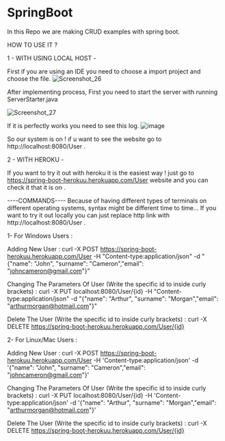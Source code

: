 # SpringBoot
In this Repo we are making CRUD examples with spring boot.

HOW TO USE IT ?

1    - WITH USING LOCAL HOST -

First if you are using an IDE you need to choose a import project and choose the file.
![Screenshot_26](https://user-images.githubusercontent.com/60350565/111508207-800cde00-875c-11eb-95a3-805997eb8ed6.png)

After implementing process, First you need to start the server with running ServerStarter.java

![Screenshot_27](https://user-images.githubusercontent.com/60350565/111509071-6750f800-875d-11eb-8027-100f94dc525f.png)

If it is perfectly works you need to see this log.
![image](https://user-images.githubusercontent.com/60350565/111509286-9ff0d180-875d-11eb-91bb-3b77eb5680ab.png)

So our system is on !  ıf u  want  to see the website go to  http://localhost:8080/User .

2   - WITH HEROKU -

If you want to try it out with heroku it is the easiest way ! just go to https://spring-boot-herokuu.herokuapp.com/User website and you can check it that it is on .

 
----COMMANDS----
Because of having different types of terminals on different operating systems, syntax might be different time to time...
If you want to try it out locally you can just replace http link with http://localhost:8080/User .

1- For Windows Users :

Adding New User : curl -X POST https://spring-boot-herokuu.herokuapp.com/User -H "Content-type:application/json" -d "{\"name\": \"John\", \"surname\": \"Cameron\",\"email\": \"johncameron@gmail.com\"}"  

Changing The Parameters Of User (Write the specific id to inside curly brackets) : curl -X PUT localhost:8080/User/{id} -H "Content-type:application/json" -d "{\"name\": \"Arthur\", \"surname\": \"Morgan\",\"email\": \"arthurmorgan@hotmail.com\"}" 

Delete The User (Write the specific id to inside curly brackets) :
curl -X DELETE https://spring-boot-herokuu.herokuapp.com/User/{id}   


2- For Linux/Mac Users :

Adding New User : curl -X POST https://spring-boot-herokuu.herokuapp.com/User -H 'Content-type:application/json' -d '{"name\": "John", "surname": "Cameron","email": "johncameron@gmail.com"}'  

Changing The Parameters Of User (Write the specific id to inside curly brackets) : curl -X PUT localhost:8080/User/{id} -H 'Content-type:application/json' -d '{"name": "Arthur", "surname": "Morgan","email": "arthurmorgan@hotmail.com"}' 

Delete The User (Write the specific id to inside curly brackets) :
curl -X DELETE https://spring-boot-herokuu.herokuapp.com/User/{id}   
